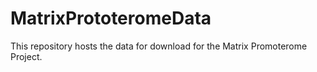 # MatrixPrototeromeData
This repository hosts the data for download for the Matrix Promoterome Project.
